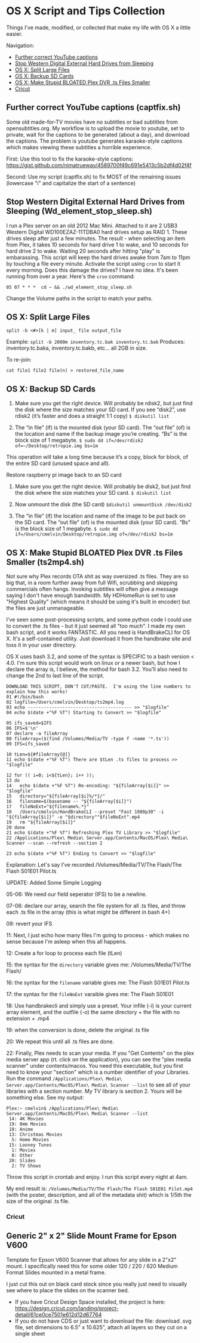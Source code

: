  # OS X Script and Tips Collection
Things I've made, modified, or collected that make my life with OS X a little easier.

Navigation:
  * [Further correct YouTube captions](#Further-correct-YouTube-captions-captfixsh)
  * [Stop Western Digital External Hard Drives from Sleeping](#Stop-Western-Digital-External-Hard-Drives-from-Sleeping-Wd_element_stop_sleepsh)
  * [OS X: Split Large Files](#OS-X-Split-Large-Files)
  * [OS X: Backup SD Cards](#OS-X-Backup-SD-Cards)
  * [OS X: Make Stupid BLOATED Plex DVR .ts Files Smaller](#os-x-make-stupid-bloated-plex-dvr-ts-files-smaller-ts2mp4sh)
  * [Cricut](#Cricut)



## Further correct YouTube captions (captfix.sh)
Some old made-for-TV movies have no subtitles or bad subtitles from opensubtitles.org. My workflow is to upload the movie to youtube, set to private, wait for the captions to be generated (about a day), and download the captions. The problem is youtube generates karaoke-style captions which makes viewing these subtitles a horrible experience. 

 First: Use this tool to fix the karaoke-style captions: https://gist.github.com/nimatrueway/4589700f49c691e5413c5b2df4d02f4f
 
 Second: Use my script (captfix.sh) to fix MOST of the remaining issues (lowercase "i" and capitalize the start of a sentence)

## Stop Western Digital External Hard Drives from Sleeping (Wd_element_stop_sleep.sh)
I run a Plex server on an old 2012 Mac Mini.  Attached to it are 2 USB3 Western Digital WD100EZAZ-11TDBA0 hard drives setup as RAID 1.  These drives sleep after just a few minutes.  The result - when selecting an item from Plex, it takes 10 seconds for hard drive 1 to wake, and 10 seconds for hard drive 2 to wake.  Waiting 20 seconds after hitting "play" is embarassing.  This script will keep the hard drives awake from 7am to 11pm by touching a file every minute.  Activate the script using `cron` to start it every morning.  Does this damage the drives?  I have no idea.  It's been running from over a year.  Here's the `cron` command: 
```
05 07 * * *  cd ~ && ./wd_element_stop_sleep.sh
```
Change the Volume paths in the script to match your paths.  

## OS X: Split Large Files
```
split -b <#>[k | m] input_ file output_file
```
Example: `split -b 2000m inventory.tc.bak inventory.tc.bak`
Produces: inventory.tc.baka, inventory.tc.bakb, etc... all 2GB in size.

To re-join:
```
cat file1 file2 file(n) > restored_file_name
```

## OS X: Backup SD Cards
1. Make sure you get the right device.  Will probably be rdisk2, but just find the disk where the size matches your SD card. If you see “disk2”, use rdisk2 (it’s faster and does a straight 1:1 copy)
`$ diskutil list`


2. The “in file” (if) is the mounted disk (your SD card).  The “out file” (of) is the location and name if the backup image you’re creating.  “Bs” is the block size of 1 megabyte.
`$ sudo dd if=/dev/rdisk2 of=~/Desktop/retropie.img bs=1m`

This operation will take a long time because it’s a copy, block for block, of the entire SD card (unused space and all).

Restore raspberry pi image back to an SD card

1. Make sure you get the right device.  Will probably be disk2, but just find the disk where the size matches your SD card.
`$ diskutil list`

2. Now unmount the disk (the SD card)
`$diskutil unmountDisk /dev/disk2`

3. The “in file” (if) the location and name of the image to be put back on the SD card.  The “out file” (of) is the mounted disk (your SD card).  “Bs” is the block size of 1 megabyte.
`$ sudo dd if=/Users/cmelvin/Desktop/retropie.img of=/dev/rdisk2 bs=1m`

## OS X: Make Stupid BLOATED Plex DVR .ts Files Smaller (ts2mp4.sh)

Not sure why Plex records OTA shit as way oversized .ts files.  They are so big that, in a room further away from full Wifi, scrubbing and skipping commercials often hangs.  Invoking subtitles will often give a message saying I don't have enough bandwidth.  My HDHomeRun is set to use "Highest Quality" (which means it should be using it's built in encoder) but the files are just unmanageable.

I've seen some post-processing scripts, and some python code I could use to convert the .ts files - but it just seemed all "too much".  I made my own bash script, and it works FANTASTIC.  All you need is HandBrakeCLI for OS X.  It's a self-contained utility.  Just download it from the handbrake site and toss it in your user directory.

OS X uses bash 3.2, and some of the syntax is SPECIFIC to a bash version < 4.0.  I'm sure this script would work on linux or a newer bash, but how I declare the array is, I believe, the method for bash 3.2.  You'll also need to change the 2nd to last line of the script.
```
DOWNLOAD THIS SCRIPT, DON'T CUT/PASTE.  I'm using the line numbers to explain how this works!
01 #!/bin/bash
02 logfile=/Users/cmelvin/Desktop/ts2mp4.log
03 echo --------------------------------------- >> "$logfile"
04 echo $(date +"%F %T") Starting ts Convert >> "$logfile"

05 ifs_saved=$IFS
06 IFS=$'\n'
07 declare -a fileArray
08 fileArray=($(find /Volumes/Media/TV -type f -name '*.ts'))
09 IFS=ifs_saved 

10 tLen=${#fileArray[@]}
11 echo $(date +"%F %T") There are $tLen .ts files to process >> "$logfile"

12 for (( i=0; i<${tLen}; i++ ));
13 do
14   echo $(date +"%F %T") Re-encoding: "${fileArray[$i]}" >> "$logfile"          
15   directory="${fileArray[$i]%/*}/"
16   filename=$(basename -- "${fileArray[$i]}")
17   fileNoExt="${filename%.*}"
18   /Users/cmelvin/HandBrakeCLI --preset "Fast 1080p30" -i "${fileArray[$i]}" -o "$directory""$fileNoExt".mp4
19   rm "${fileArray[$i]}"
20 done
21 echo $(date +"%F %T") Refreshing Plex TV Library >> "$logfile"
22 /Applications/Plex\ Media\ Server.app/Contents/MacOS/Plex\ Media\ Scanner --scan --refresh --section 2

23 echo $(date +"%F %T") Ending ts Convert >> "$logfile"
```

Explanation:  Let's say I've recorded /Volumes/Media/TV/The Flash/The Flash S01E01 Pilot.ts

UPDATE: Added Some Simple Logging 

05-06: We need our field seperator (IFS) to be a newline.

07-08: declare our array, search the file system for all .ts files, and throw each .ts file in the array (this is what might be different in bash 4+)

09: revert your IFS

11: Next, I just echo how many files I'm going to process - which makes no sense because I'm asleep when this all happens.

12: Create a for loop to process each file (tLen)

15: the syntax for the ```directory``` variable gives me: /Volumes/Media/TV/The Flash/

16: the syntax for the ```filename``` variable gives me: The Flash S01E01 Pilot.ts

17: the syntax for the ```fileNoExt``` varaible gives me: The Flash S01E01

18: Use handbrakecli and simply use a preset.  Your infile (-i) is your current array element, and the outfile (-o) the same directory + the file with no extension + .mp4

19: when the conversion is done, delete the original .ts file

20: We repeat this until all .ts files are done.

22: Finally, Plex needs to scan your media.  If you "Get Contents" on the plex media server app (rt. click on the application), you can see the "plex media scanner" under contents/macos.  You need this executable, but you first need to know your "section" which is a number identifier of your Libraries.  Run the command ```/Applications/Plex\ Media\ Server.app/Contents/MacOS/Plex\ Media\ Scanner --list``` to see all of your libraries with a section number.  My TV library is section 2.  Yours will be something else.  See my output:

```
Plex:~ cmelvin$ /Applications/Plex\ Media\ Server.app/Contents/MacOS/Plex\ Media\ Scanner --list
 14: 4K Movies
 19: 8mm Movies
 18: Anime
 13: Christmas Movies
  5: Home Movies
 15: Looney Tunes
  1: Movies
  8: Other
 20: Slides
  2: TV Shows
 ```

Throw this script in crontab and enjoy.  I run this script every night at 4am.

My end result is: ```/Volumes/Media/TV/The Flash/The Flash S01E01 Pilot.mp4``` (with the poster, description, and all of the metadata shit) which is 1/5th the size of the original .ts file.

### Cricut

## Generic 2" x 2" Slide Mount Frame for Epson V600
Template for Epson V600 Scanner that allows for any slide in a 2"x2" mount.  I specifically need this for some older 120 / 220 / 620 Medium Format Slides mounted in a metal frame.

I just cut this out on black card stock since you really just need to visually see where to place the slides on the scanner bed.

- If you have Cricut Design Space installed, the project is here: https://design.cricut.com/landing/project-detail/61ce0ce7501e612d12d67764 
- If you do not have CDS or just want to download the file: download .svg file, set dimensions to 6.5" x 10.625", attach all layers so they cut on a single sheet
